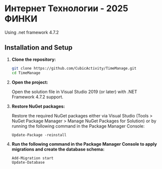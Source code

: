 # Интернет Технологии - 2025 ФИНКИ
Using .net framework 4.7.2 

## Installation and Setup

1. **Clone the repository:**

   ```bash
   git clone https://github.com/CubicActivity/TimeManage.git
   cd TimeManage

2. **Open the project:**

    Open the solution file in Visual Studio 2019 (or later) with .NET Framework 4.7.2 support.

3. **Restore NuGet packages:**
   
    Restore the required NuGet packages either via Visual Studio (Tools > NuGet Package Manager > Manage NuGet Packages for Solution) or by running the following command in the Package Manager Console:
    ```
    Update-Package -reinstall
    ```
5. **Run the following command in the Package Manager Console to apply migrations and create the database schema:**

    ```
    Add-Migration start
    Update-Database
    ```
